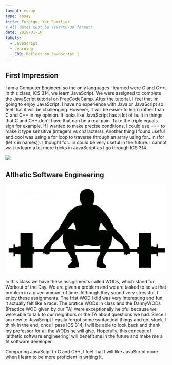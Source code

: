 ```yaml
---
layout: essay
type: essay
title: Foreign, Yet Familiar
# All dates must be YYYY-MM-DD format!
date: 2018-01-18
labels:
  - JavaScript
  - Learning
  - E09: Reflect on JavaScript 1
---
```


## First Impression

I am a Computer Engineer, so the only languages I learned were C and C++. In this class, ICS 314, we learn JavaScript. We were assigned to complete the JavaScript tutorial on <a href="https://www.freecodecamp.org/map#nested-collapseBasicJavaScript"></i>FreeCodeCamp</a>. After the tutorial, I feel that im going to enjoy JavaScript. I have no experience with Java or JavaScript so I feel that it will be challenging. However, it will be easier to learn rather than C and C++ in my opinion. It looks like JavaScript has a lot of built in things that C and C++ don't have that can be a real pain. Take the triple equals sign for example. If I wanted to make precise conditions, I could use === to make it type sensitive (integers vs characters). Another thing I found useful and cool was using a for loop to traverse through an array using for...in (for (let x in names)). I thought for...in could be very useful in the future. I cannot wait to learn a lot more tricks in JavaScript as I go through ICS 314.

<img class="ui tiny left circular floated image" src="../images/javascript_logo.jpg">

## Althetic Software Engineering

<img class="ui tiny right circular floated image" src="../images/olympicweightlifting.jpg">

In this class we have these assignments called WODs, which stand for Workout of the Day. We are given a problem and we are tasked to solve that problem in a given amount of time. Although they sound very stressful, I enjoy these assignments. The frist WOD I did was very interesting and fun, it actually felt like a race. The pratice WODs in class and the DannyWODs (Practice WOD given by our TA) were exceptionally helpful because we were able to talk to our neighbors or the TA about questions we had. Since I am new to JavaScript I easily forgot some syntactical things and got stuck. I think in the end, once I pass ICS 314, I will be able to look back and thank my professor for all the WODs he will give. Hopefully, this concept of 'althetic software engineering' will benefit me in the future and make me a fit software developer.

Comparing JavaScipt to C and C++, I feel that I will like JavaScript more when I learn to be more proficient in writing it. 


